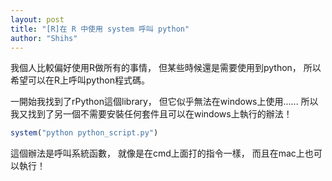 ```yaml
---
layout: post
title: "[R]在 R 中使用 system 呼叫 python"
author: "Shihs"
---
```


我個人比較偏好使用R做所有的事情，
但某些時候還是需要使用到python，
所以希望可以在R上呼叫python程式碼。

一開始我找到了rPython這個library，
但它似乎無法在windows上使用......
所以我又找到了另一個不需要安裝任何套件且可以在windows上執行的辦法！


```R
system("python python_script.py")
```

這個辦法是呼叫系統函數，
就像是在cmd上面打的指令一樣，
而且在mac上也可以執行！

